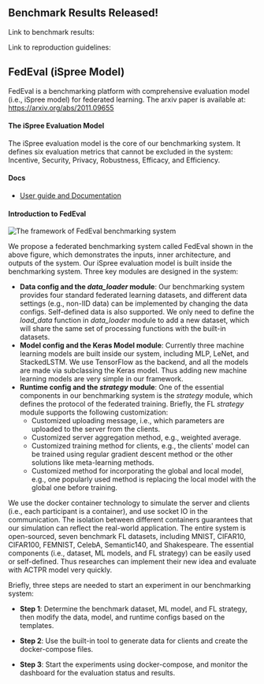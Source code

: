 ## Benchmark Results Released!

Link to benchmark results: 

Link to reproduction guidelines: 

## FedEval (iSpree Model)

FedEval is a benchmarking platform with comprehensive evaluation model (i.e., iSpree model) for federated learning. The arxiv paper is available at: https://arxiv.org/abs/2011.09655

#### The iSpree Evaluation Model

The iSpree evaluation model is the core of our benchmarking system. It defines six evaluation metrics that cannot be excluded in the system: Incentive, Security, Privacy, Robustness, Efficacy, and Efficiency.

#### Docs

- [User guide and Documentation](https://di-chai.github.io/FedEval/)

#### Introduction to FedEval

![The framework of FedEval benchmarking system](https://di-chai.github.io/FedEval/_images/bm_system.png)

We propose a federated benchmarking system called FedEval shown in the above figure, which demonstrates the inputs, inner architecture, and outputs of the system. Our iSpree evaluation model is built inside the benchmarking system. Three key modules are designed in the system:

-  **Data config and the *data_loader* module**: Our benchmarking system provides four standard federated learning datasets, and different data settings (e.g., non-IID data) can be implemented by changing the data configs. Self-defined data is also supported. We only need to define the *load\_data* function in *data\_loader* module to add a new dataset, which will share the same set of processing functions with the built-in datasets.
-  **Model config and the Keras Model module**: Currently three machine learning models are built inside our system, including MLP, LeNet, and StackedLSTM. We use TensorFlow as the backend, and all the models are made via subclassing the Keras model. Thus adding new machine learning models are very simple in our framework.
-  **Runtime config and the *strategy* module**: One of the essential components in our benchmarking system is the *strategy* module, which defines the protocol of the federated training. Briefly, the FL *strategy* module supports the following customization:
   -  Customized uploading message, i.e., which parameters are uploaded to the server from the clients.
   -  Customized server aggregation method, e.g., weighted average.
   -  Customized training method for clients, e.g., the clients' model can be trained using regular gradient descent method or the other solutions like meta-learning methods.
   -  Customized method for incorporating the global and local model, e.g., one popularly used method is replacing the local model with the global one before training.

We use the docker container technology to simulate the server and clients (i.e., each participant is a container), and use socket IO in the communication. The isolation between different containers guarantees that our simulation can reflect the real-world application. The entire system is open-sourced, seven benchmark FL datasets, including MNIST, CIFAR10, CIFAR100, FEMNIST, CelebA, Semantic140, and Shakespeare. The essential components (i.e., dataset, ML models, and FL strategy) can be easily used or self-defined. Thus researches can implement their new idea and evaluate with ACTPR model very quickly.

Briefly, three steps are needed to start an experiment in our benchmarking system:

-  **Step 1**: Determine the benchmark dataset, ML model, and FL strategy, then modify the data, model, and runtime configs based on the templates.

-  **Step 2**: Use the built-in tool to generate data for clients and create the docker-compose files.

-  **Step 3**: Start the experiments using docker-compose, and monitor the dashboard for the evaluation status and results.